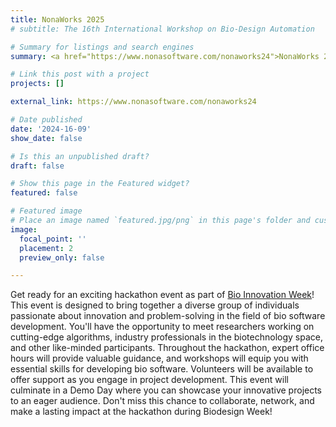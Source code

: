 ```yaml
---
title: NonaWorks 2025
# subtitle: The 16th International Workshop on Bio-Design Automation

# Summary for listings and search engines
summary: <a href="https://www.nonasoftware.com/nonaworks24">NonaWorks 2024</a> is designed to bring together a diverse group of individuals passionate about innovation and problem-solving in the field of bio software development. You'll have the opportunity to meet researchers working on cutting-edge algorithms, industry professionals in the biotechnology space, and other like-minded participants.

# Link this post with a project
projects: []

external_link: https://www.nonasoftware.com/nonaworks24

# Date published
date: '2024-16-09'
show_date: false

# Is this an unpublished draft?
draft: false

# Show this page in the Featured widget?
featured: false

# Featured image
# Place an image named `featured.jpg/png` in this page's folder and customize its options here.
image:
  focal_point: ''
  placement: 2
  preview_only: false

---
```


Get ready for an exciting hackathon event as part of [Bio Innovation Week](https://biodesign-automation-consortium.github.io/Bio-Innovation-Week/)! This event is designed to bring together a diverse group of individuals passionate about innovation and problem-solving in the field of bio software development. You'll have the opportunity to meet researchers working on cutting-edge algorithms, industry professionals in the biotechnology space, and other like-minded participants. Throughout the hackathon, expert office hours will provide valuable guidance, and workshops will equip you with essential skills for developing bio software. Volunteers will be available to offer support as you engage in project development. This event will culminate in a Demo Day where you can showcase your innovative projects to an eager audience. Don't miss this chance to collaborate, network, and make a lasting impact at the hackathon during Biodesign Week!